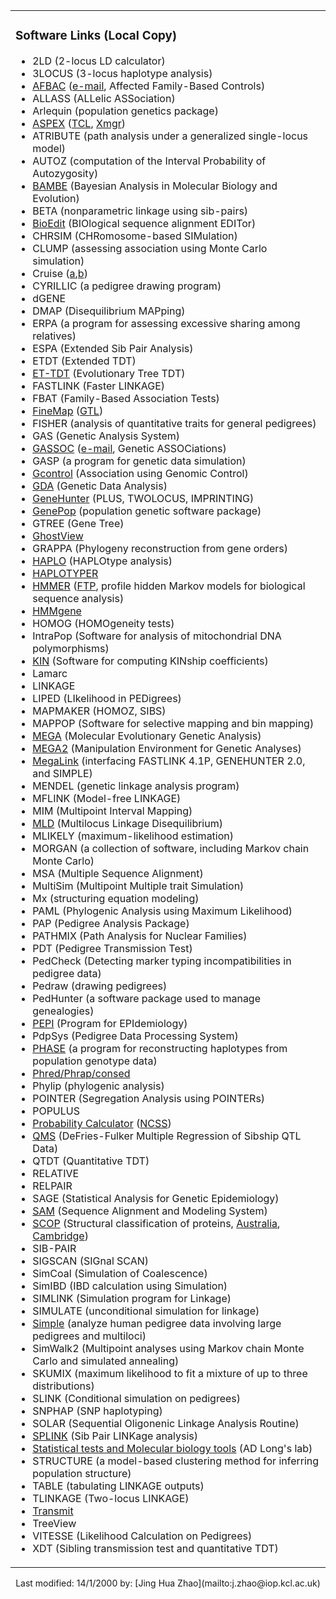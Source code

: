 <center>
<table width="520" cellspacing="0" cellpadding="0" border="0">
<tbody>
<tr>
<td width="100%">

### Software Links (Local Copy)

*   2LD (2-locus LD calculator)
*   3LOCUS (3-locus haplotype analysis)
*   [AFBAC](http://alleleb.biol.berkeley.edu/~mpn/afbac.html) ([e-mail](mailto:mpn@alleleb.biol.berkeley.edu), Affected Family-Based Controls)
*   ALLASS (ALLelic ASSociation)
*   Arlequin (population genetics package)
*   [ASPEX](ftp://lahmed.stanford.edu/pub/aspex) ([TCL](http://www.sco.com/Technology/tcl/Tcl.html), [Xmgr](http://plasma-gate.weizmann.ac.il/Xmgr/))
*   ATRIBUTE (path analysis under a generalized single-locus model)
*   AUTOZ (computation of the Interval Probability of Autozygosity)
*   [BAMBE](http://www.mathcs.duq.edu/larget/bambe.html) (Bayesian Analysis in Molecular Biology and Evolution)
*   BETA (nonparametric linkage using sib-pairs)
*   [BioEdit](http://www.mbio.ncsu.edu/BioEdit/bioedit.html) (BIOlogical sequence alignment EDITor)
*   CHRSIM (CHRomosome-based SIMulation)
*   CLUMP (assessing association using Monte Carlo simulation)
*   Cruise ([a](http://www.wpi.edu/~hkim/cruise),[b](http://www.stat.wisc.edu/~loh/cruise.html))
*   CYRILLIC (a pedigree drawing program)
*   dGENE
*   DMAP (Disequilibrium MAPping)
*   ERPA (a program for assessing excessive sharing among relatives)
*   ESPA (Extended Sib Pair Analysis)
*   ETDT (Extended TDT)
*   [ET-TDT](http://wpicr.wpic.pitt.edu/WPICCompGen/) (Evolutionary Tree TDT)
*   FASTLINK (Faster LINKAGE)
*   FBAT (Family-Based Association Tests)
*   [FineMap](http://www.stat.cmu.edu/~roeder/) ([GTL](http://www.fmi.uni-passau.de/Graphlet/GTL/))
*   FISHER (analysis of quantitative traits for general pedigrees)
*   GAS (Genetic Analysis System)
*   [GASSOC](http://www.mayo.edu/statgen/gassoc/) ([e-mail](mailto:rowland@mayo.edu), Genetic ASSOCiations)
*   GASP (a program for genetic data simulation)
*   [Gcontrol](http://www.stat.cmu.edu/~roeder/) (Association using Genomic Control)
*   [GDA](http://lewis.eeb.uconn.edu/lewishome/software.html) (Genetic Data Analysis)
*   [GeneHunter](http://www.fhcrc.org/labs/kruglyak/) (PLUS, TWOLOCUS, IMPRINTING)
*   [GenePop](http://www.cefe.cnrs-mop.fr/) (population genetic software package)
*   GTREE (Gene Tree)
*   [GhostView](http://www.cs.wisc.edu/~ghost/gsview/)
*   GRAPPA (Phylogeny reconstruction from gene orders)
*   [HAPLO](http://krunch.med.yale.edu/haplo/) (HAPLOtype analysis)
*   [HAPLOTYPER](http://www.people.fas.harvard.edu/~junliu/index1.html#Computational_Biology)
*   [HMMER](http://hmmer.wustl.edu/) ([FTP](ftp://ftp.genetics.wustl.edu/pub/eddy/hmmer/), profile hidden Markov models for biological sequence analysis)
*   [HMMgene](http://www.cbs.dtu.dk/services/HMMgene/)
*   HOMOG (HOMOgeneity tests)
*   IntraPop (Software for analysis of mitochondrial DNA polymorphisms)
*   [KIN](http://gnome.agrenv.mcgill.ca/) (Software for computing KINship coefficients)
*   Lamarc
*   LINKAGE
*   LIPED (LIkelihood in PEDigrees)
*   MAPMAKER (HOMOZ, SIBS)
*   MAPPOP (Software for selective mapping and bin mapping)
*   [MEGA](http://www.megasoftware.net/) (Molecular Evolutionary Genetic Analysis)
*   [MEGA2](http://watson.hgen.pitt.edu/mega2.html) (Manipulation Environment for Genetic Analyses)
*   [MegaLink](http://pegasus.med.ohio-state.edu/) (interfacing FASTLINK 4.1P, GENEHUNTER 2.0, and SIMPLE)
*   MENDEL (genetic linkage analysis program)
*   MFLINK (Model-free LINKAGE)
*   MIM (Multipoint Interval Mapping)
*   [MLD](ftp://statgen.ncsu.edu/pub/zaykin/) (Multilocus Linkage Disequilibrium)
*   MLIKELY (maximum-likelihood estimation)
*   MORGAN (a collection of software, including Markov chain Monte Carlo)
*   MSA (Multiple Sequence Alignment)
*   MultiSim (Multipoint Multiple trait Simulation)
*   Mx (structuring equation modeling)
*   PAML (Phylogenic Analysis using Maximum Likelihood)
*   PAP (Pedigree Analysis Package)
*   PATHMIX (Path Analysis for Nuclear Families)
*   PDT (Pedigree Transmission Test)
*   PedCheck (Detecting marker typing incompatibilities in pedigree data)
*   Pedraw (drawing pedigrees)
*   PedHunter (a software package used to manage genealogies)
*   [PEPI](http://www.myatt.demon.co.uk/index.htm) (Program for EPIdemiology)
*   PdpSys (Pedigree Data Processing System)
*   [PHASE](http://www.stats.ox.ac.uk/mathgen/software.html) (a program for reconstructing haplotypes from population genotype data)
*   [Phred/Phrap/consed](http://bozeman.mbt.washington.edu/)
*   Phylip (phylogenic analysis)
*   POINTER (Segregation Analysis using POINTERs)
*   POPULUS
*   [Probability Calculator](http://icwlin.icw.com/ncss/ncsscalc.zip) ([NCSS](http://www.megasoftware.net/))
*   [QMS](http://ibgwww.Colorado.EDU/~lessem/software/qms2.html) (DeFries-Fulker Multiple Regression of Sibship QTL Data)
*   QTDT (Quantitative TDT)
*   RELATIVE
*   RELPAIR
*   SAGE (Statistical Analysis for Genetic Epidemiology)
*   [SAM](http://www.cse.ucsc.edu/research/compbio/sam.html) (Sequence Alignment and Modeling System)
*   [SCOP](http://scop.berkeley.edu/) (Structural classification of proteins, [Australia](http://scop.wehi.edu.au/scop/), [Cambridge](http://scop.mrc-lmb.cam.ac.uk/scop/))
*   SIB-PAIR
*   SIGSCAN (SIGnal SCAN)
*   SimCoal (Simulation of Coalescence)
*   SimIBD (IBD calculation using Simulation)
*   SIMLINK (Simulation program for Linkage)
*   SIMULATE (unconditional simulation for linkage)
*   [Simple](http://pegasus.med.ohio-state.edu/) (analyze human pedigree data involving large pedigrees and multiloci)
*   SimWalk2 (Multipoint analyses using Markov chain Monte Carlo and simulated annealing)
*   SKUMIX (maximum likelihood to fit a mixture of up to three distributions)
*   SLINK (Conditional simulation on pedigrees)
*   SNPHAP (SNP haplotyping)
*   SOLAR (Sequential Oligonenic Linkage Analysis Routine)
*   [SPLINK](http://www.mrc-bsu.cam.ac.uk/pub/methodology/genetics/) (Sib Pair LINKage analysis)
*   [Statistical tests and Molecular biology tools](http://hjmuller.bio.uci.edu/~labhome/tools.html) (AD Long's lab)
*   STRUCTURE (a model-based clustering method for inferring population structure)
*   TABLE (tabulating LINKAGE outputs)
*   TLINKAGE (Two-locus LINKAGE)
*   [Transmit](http://www-gene.cimr.cam.ac.uk/clayton/software/)
*   TreeView
*   VITESSE (Likelihood Calculation on Pedigrees)
*   XDT (Sibling transmission test and quantitative TDT)
</td>
</tr>
</tbody>
</table>
</center>

<center>Last modified: 14/1/2000 by: [Jing Hua Zhao](mailto:j.zhao@iop.kcl.ac.uk)</center>
